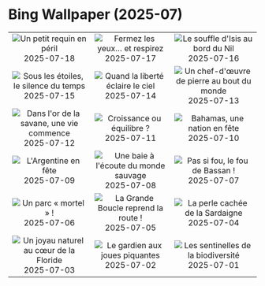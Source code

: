 # Bing Wallpaper (2025-07)

|  |  |  |
|:---:|:---:|:---:|
| ![](https://www.bing.com/th?id=OHR.YoungShark_FR-FR2342809860_400x240.jpg "Un petit requin en péril") 2025-07-18 | ![](https://www.bing.com/th?id=OHR.FranceLavender_FR-FR3750510454_400x240.jpg "Fermez les yeux… et respirez") 2025-07-17 | ![](https://www.bing.com/th?id=OHR.TemplePhilae_FR-FR2354978280_400x240.jpg "Le souffle d'Isis au bord du Nil") 2025-07-16 |
| ![](https://www.bing.com/th?id=OHR.PerseidsPine_FR-FR2065918536_400x240.jpg "Sous les étoiles, le silence du temps") 2025-07-15 | ![](https://www.bing.com/th?id=OHR.BastilleDayCelebration_FR-FR1452357775_400x240.jpg "Quand la liberté éclaire le ciel") 2025-07-14 | ![](https://www.bing.com/th?id=OHR.BasaltColumns_FR-FR0922377003_400x240.jpg "Un chef-d'œuvre de pierre au bout du monde") 2025-07-13 |
| ![](https://www.bing.com/th?id=OHR.ThomsonGazelle_FR-FR0750503899_400x240.jpg "Dans l'or de la savane, une vie commence") 2025-07-12 | ![](https://www.bing.com/th?id=OHR.TokyoSunrise_FR-FR0485662273_400x240.jpg "Croissance ou équilibre ?") 2025-07-11 | ![](https://www.bing.com/th?id=OHR.BahamaBlues_FR-FR8439615037_400x240.jpg "Bahamas, une nation en fête") 2025-07-10 |
| ![](https://www.bing.com/th?id=OHR.ConstitucionStation_FR-FR8220857516_400x240.jpg "L'Argentine en fête") 2025-07-09 | ![](https://www.bing.com/th?id=OHR.BaieSomme_FR-FR5529600506_400x240.jpg "Une baie à l'écoute du monde sauvage") 2025-07-08 | ![](https://www.bing.com/th?id=OHR.ShetlandGannets_FR-FR5293037699_400x240.jpg "Pas si fou, le fou de Bassan !") 2025-07-07 |
| ![](https://www.bing.com/th?id=OHR.MesquiteFlats_FR-FR4877513752_400x240.jpg "Un parc « mortel » !") 2025-07-06 | ![](https://www.bing.com/th?id=OHR.TourCyclists_FR-FR4479097065_400x240.jpg "La Grande Boucle reprend la route !") 2025-07-05 | ![](https://www.bing.com/th?id=OHR.OroseiSardegna_FR-FR4370872020_400x240.jpg "La perle cachée de la Sardaigne") 2025-07-04 |
| ![](https://www.bing.com/th?id=OHR.RainbowRiver_FR-FR9088497231_400x240.jpg "Un joyau naturel au cœur de la Floride") 2025-07-03 | ![](https://www.bing.com/th?id=OHR.MaroonClownfish_FR-FR8871091841_400x240.jpg "Le gardien aux joues piquantes") 2025-07-02 | ![](https://www.bing.com/th?id=OHR.ButterflyPurpleFlower_FR-FR7407948243_400x240.jpg "Les sentinelles de la biodiversité") 2025-07-01 |
